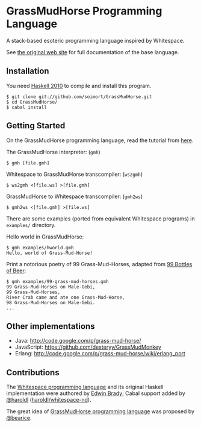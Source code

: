 # GrassMudHorse Programming Language

A stack-based esoteric programming language inspired by Whitespace.

See [the original web site](http://code.google.com/p/grass-mud-horse/) for full
documentation of the base language.

## Installation

You need [Haskell 2010](http://www.haskell.org/haskellwiki/Haskell_2010) to compile and install this program.

    $ git clone git://github.com/soimort/GrassMudHorse.git
    $ cd GrassMudHorse/
    $ cabal install

## Getting Started

On the GrassMudHorse programming language, read the tutorial from [here](http://code.google.com/p/grass-mud-horse/wiki/A_Brife_To_GrassMudHorse_Language).

The GrassMudHorse interpreter: (`gmh`)

    $ gmh [file.gmh]

Whitespace to GrassMudHorse transcompiler: (`ws2gmh`)

    $ ws2gmh <[file.ws] >[file.gmh]

GrassMudHorse to Whitespace transcompiler: (`gmh2ws`)

    $ gmh2ws <[file.gmh] >[file.ws]

There are some examples (ported from equivalent Whitespace programs) in `examples/` directory.

Hello world in GrassMudHorse:

    $ gmh examples/hworld.gmh
    Hello, world of Grass-Mud-Horse!

Print a notorious poetry of 99 Grass-Mud-Horses, adapted from [99 Bottles of Beer](http://www.99-bottles-of-beer.net/lyrics.html):

    $ gmh examples/99-grass-mud-horses.gmh
    99 Grass-Mud-Horses on Male-Gebi,
    99 Grass-Mud-Horses,
    River Crab came and ate one Grass-Mud-Horse,
    98 Grass-Mud-Horses on Male-Gebi.
    ...

## Other implementations

* Java: <http://code.google.com/p/grass-mud-horse/>
* JavaScript: <https://github.com/dexteryy/GrassMudMonkey>
* Erlang: <http://code.google.com/p/grass-mud-horse/wiki/erlang_port>

## Contributions

The [Whitespace programming language](http://compsoc.dur.ac.uk/whitespace/index.php) and its original Haskell implementation were authored by [Edwin Brady](https://github.com/edwinb); Cabal support added by [@haroldl](https://github.com/haroldl) ([haroldl/whitespace-nd](https://github.com/haroldl/whitespace-nd)).

The great idea of [GrassMudHorse programming language](http://code.google.com/p/grass-mud-horse/) was proposed by [@bearice](https://github.com/bearice).
